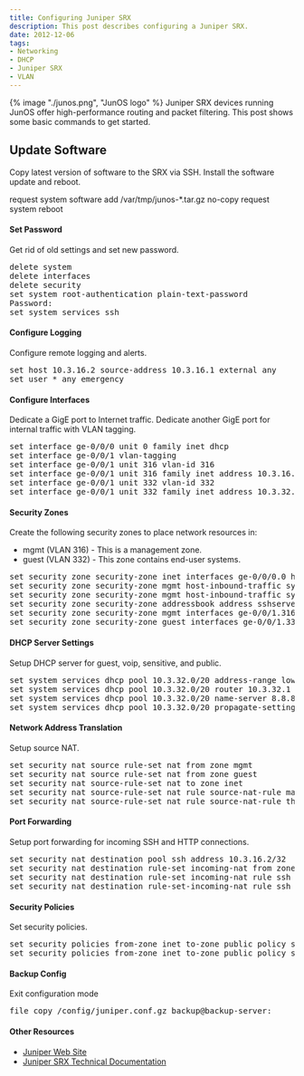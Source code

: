 ```yaml
---
title: Configuring Juniper SRX
description: This post describes configuring a Juniper SRX.
date: 2012-12-06
tags:
- Networking
- DHCP
- Juniper SRX
- VLAN
---
```


{% image "./junos.png", "JunOS logo" %}
Juniper SRX devices running JunOS offer high-performance routing and packet filtering. This post shows some basic commands to get started.</p>

## Update Software

Copy latest version of software to the SRX via SSH. Install the software update and reboot.

request system software add /var/tmp/junos-*.tar.gz no-copy
request system reboot
</pre>

<h4>Set Password</h4>

Get rid of old settings and set new password.

<pre>
delete system
delete interfaces
delete security
set system root-authentication plain-text-password
Password:
set system services ssh
</pre>

<h4>Configure Logging</h4>

Configure remote logging and alerts.

<pre>
set host 10.3.16.2 source-address 10.3.16.1 external any
set user * any emergency
</pre>

<h4>Configure Interfaces</h4>

Dedicate a GigE port to Internet traffic. Dedicate another GigE port for internal traffic with VLAN tagging.

<pre>
set interface ge-0/0/0 unit 0 family inet dhcp
set interface ge-0/0/1 vlan-tagging
set interface ge-0/0/1 unit 316 vlan-id 316
set interface ge-0/0/1 unit 316 family inet address 10.3.16.1/20
set interface ge-0/0/1 unit 332 vlan-id 332
set interface ge-0/0/1 unit 332 family inet address 10.3.32.1/20
</pre>

<h4>Security Zones</h4>

Create the following security zones to place network resources in:

<ul>
<li>mgmt (VLAN 316) - This is a management zone.</li>
<li>guest (VLAN 332) - This zone contains end-user systems.</li>
</ul>

<pre>
set security zone security-zone inet interfaces ge-0/0/0.0 host-inbound-traffic system-services dhcp
set security zone security-zone mgmt host-inbound-traffic system-services ssh
set security zone security-zone mgmt host-inbound-traffic system-services ping
set security zone security-zone addressbook address sshserver 10.3.16.2/32
set security zone security-zone mgmt interfaces ge-0/0/1.316
set security zone security-zone guest interfaces ge-0/0/1.332 host-inbound-traffic system-services dhcp
</pre>

<h4>DHCP Server Settings</h4>

Setup DHCP server for guest, voip, sensitive, and public.

<pre>
set system services dhcp pool 10.3.32.0/20 address-range low 10.3.34.0 high 10.3.34.255
set system services dhcp pool 10.3.32.0/20 router 10.3.32.1
set system services dhcp pool 10.3.32.0/20 name-server 8.8.8.8
set system services dhcp pool 10.3.32.0/20 propagate-settings ge-0/0/1.332
</pre>

<h4>Network Address Translation</h4>

Setup source NAT.
<pre>
set security nat source rule-set nat from zone mgmt
set security nat source rule-set nat from zone guest
set security nat source-rule-set nat to zone inet
set security nat source-rule-set nat rule source-nat-rule match source-address 0.0.0.0/0
set security nat source-rule-set nat rule source-nat-rule then source-nat interface
</pre>

<h4>Port Forwarding</h4>
Setup port forwarding for incoming SSH and HTTP connections.

<pre>
set security nat destination pool ssh address 10.3.16.2/32
set security nat destination rule-set incoming-nat from zone inet
set security nat destination rule-set incoming-nat rule ssh match destination-address 0.0.0.0/0 destination-port 22
set security nat destination rule-set-incoming-nat rule ssh then destination-nat pool ssh
</pre>

<h4>Security Policies</h4>

Set security policies.

<pre>
set security policies from-zone inet to-zone public policy ssh-to-sshserver match source-address any destination-address sshserver application junos-ssh
set security policies from-zone inet to-zone public policy ssh-to-ssh-server then permit
</pre>

<h4>Backup Config</h4>

Exit configuration mode

<pre>
file copy /config/juniper.conf.gz backup@backup-server:
</pre>

<h4>Other Resources</h4>

<ul>
<li><a href="http://www.juniper.net">Juniper Web Site</a></li>
<li><a href="http://www.juniper.net/techpubs/en_US/release-independent/junos/information-products/pathway-pages/srx-series/product/index.html">Juniper SRX Technical Documentation</a></li>
</ul>
